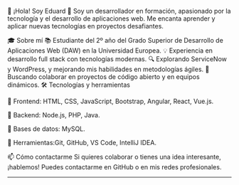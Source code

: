 👋 ¡Hola! Soy Eduard 🚀
Soy un desarrollador en formación, apasionado por la tecnología y el desarrollo de aplicaciones web. Me encanta aprender y aplicar nuevas tecnologías en proyectos desafiantes.

🎓 Sobre mí
📚 Estudiante del 2º año del Grado Superior de Desarrollo de Aplicaciones Web (DAW) en la Universidad Europea.
💡 Experiencia en desarrollo full stack con tecnologías modernas.
🔍 Explorando ServiceNow y WordPress, y mejorando mis habilidades en metodologías ágiles.
🤝 Buscando colaborar en proyectos de código abierto y en equipos dinámicos.
🛠️ Tecnologías y herramientas

🔹 Frontend: HTML, CSS, JavaScript, Bootstrap, Angular, React, Vue.js.

🔹 Backend: Node.js, PHP, Java.

🔹 Bases de datos: MySQL.

🔹 Herramientas:Git, GitHub, VS Code, IntelliJ IDEA.

📫 Cómo contactarme
Si quieres colaborar o tienes una idea interesante, ¡hablemos!
Puedes contactarme en GitHub o en mis redes profesionales.

---
